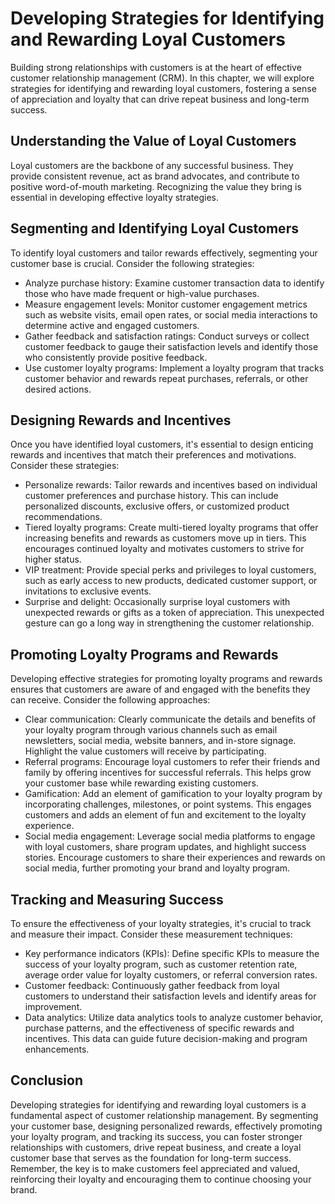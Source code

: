 Developing Strategies for Identifying and Rewarding Loyal Customers
==============================================================================

Building strong relationships with customers is at the heart of effective customer relationship management (CRM). In this chapter, we will explore strategies for identifying and rewarding loyal customers, fostering a sense of appreciation and loyalty that can drive repeat business and long-term success.

**Understanding the Value of Loyal Customers**
----------------------------------------------

Loyal customers are the backbone of any successful business. They provide consistent revenue, act as brand advocates, and contribute to positive word-of-mouth marketing. Recognizing the value they bring is essential in developing effective loyalty strategies.

**Segmenting and Identifying Loyal Customers**
----------------------------------------------

To identify loyal customers and tailor rewards effectively, segmenting your customer base is crucial. Consider the following strategies:

* Analyze purchase history: Examine customer transaction data to identify those who have made frequent or high-value purchases.
* Measure engagement levels: Monitor customer engagement metrics such as website visits, email open rates, or social media interactions to determine active and engaged customers.
* Gather feedback and satisfaction ratings: Conduct surveys or collect customer feedback to gauge their satisfaction levels and identify those who consistently provide positive feedback.
* Use customer loyalty programs: Implement a loyalty program that tracks customer behavior and rewards repeat purchases, referrals, or other desired actions.

**Designing Rewards and Incentives**
------------------------------------

Once you have identified loyal customers, it's essential to design enticing rewards and incentives that match their preferences and motivations. Consider these strategies:

* Personalize rewards: Tailor rewards and incentives based on individual customer preferences and purchase history. This can include personalized discounts, exclusive offers, or customized product recommendations.
* Tiered loyalty programs: Create multi-tiered loyalty programs that offer increasing benefits and rewards as customers move up in tiers. This encourages continued loyalty and motivates customers to strive for higher status.
* VIP treatment: Provide special perks and privileges to loyal customers, such as early access to new products, dedicated customer support, or invitations to exclusive events.
* Surprise and delight: Occasionally surprise loyal customers with unexpected rewards or gifts as a token of appreciation. This unexpected gesture can go a long way in strengthening the customer relationship.

**Promoting Loyalty Programs and Rewards**
------------------------------------------

Developing effective strategies for promoting loyalty programs and rewards ensures that customers are aware of and engaged with the benefits they can receive. Consider the following approaches:

* Clear communication: Clearly communicate the details and benefits of your loyalty program through various channels such as email newsletters, social media, website banners, and in-store signage. Highlight the value customers will receive by participating.
* Referral programs: Encourage loyal customers to refer their friends and family by offering incentives for successful referrals. This helps grow your customer base while rewarding existing customers.
* Gamification: Add an element of gamification to your loyalty program by incorporating challenges, milestones, or point systems. This engages customers and adds an element of fun and excitement to the loyalty experience.
* Social media engagement: Leverage social media platforms to engage with loyal customers, share program updates, and highlight success stories. Encourage customers to share their experiences and rewards on social media, further promoting your brand and loyalty program.

**Tracking and Measuring Success**
----------------------------------

To ensure the effectiveness of your loyalty strategies, it's crucial to track and measure their impact. Consider these measurement techniques:

* Key performance indicators (KPIs): Define specific KPIs to measure the success of your loyalty program, such as customer retention rate, average order value for loyalty customers, or referral conversion rates.
* Customer feedback: Continuously gather feedback from loyal customers to understand their satisfaction levels and identify areas for improvement.
* Data analytics: Utilize data analytics tools to analyze customer behavior, purchase patterns, and the effectiveness of specific rewards and incentives. This data can guide future decision-making and program enhancements.

**Conclusion**
--------------

Developing strategies for identifying and rewarding loyal customers is a fundamental aspect of customer relationship management. By segmenting your customer base, designing personalized rewards, effectively promoting your loyalty program, and tracking its success, you can foster stronger relationships with customers, drive repeat business, and create a loyal customer base that serves as the foundation for long-term success. Remember, the key is to make customers feel appreciated and valued, reinforcing their loyalty and encouraging them to continue choosing your brand.
